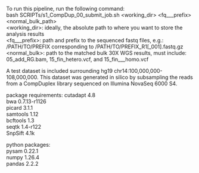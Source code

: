 To run this pipeline, run the following command:  
bash SCRIPTs/s1_CompDup_00_submit_job.sh <working_dir> <fq___prefix> <normal_bulk_path>  
<working_dir>: ideally, the absolute path to where you want to store the analysis results  
<fq___prefix>: path and prefix to the sequenced fastq files, e.g.: /PATH/TO/PREFIX corresponding to /PATH/TO/PREFIX_R1[_001].fastq.gz  
<normal_bulk>: path to the matched bulk 30X WGS results, must include: 05_add_RG.bam, 15_fin_hetero.vcf, and 15_fin___homo.vcf  

A test dataset is included surrounding hg19 chr14:100,000,000-108,000,000. This dataset was generated in silico by subsampling the reads from a CompDuplex library sequenced on Illumina NovaSeq 6000 S4.

package requirements:
cutadapt 4.8  
     bwa 0.7.13-r1126  
  picard 3.1.1  
samtools 1.12  
bcftools 1.3  
   seqtk 1.4-r122  
 SnpSift 4.1k  

python packages:  
   pysam 0.22.1  
   numpy 1.26.4  
  pandas 2.2.2  
